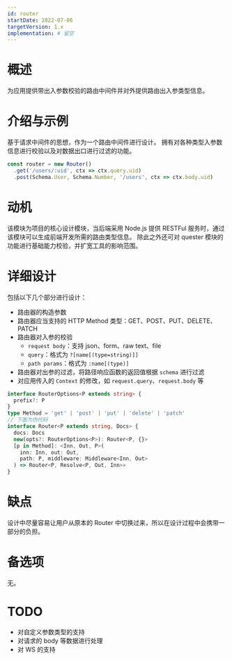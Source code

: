 ```yaml
---
id: router
startDate: 2022-07-06
targetVersion: 1.x
implementation: # 留空
---
```


# 概述

为应用提供带出入参数校验的路由中间件并对外提供路由出入参类型信息。

# 介绍与示例

基于请求中间件的思想，作为一个路由中间件进行设计。
拥有对各种类型入参数信息进行校验以及对数据出口进行过滤的功能。

```ts
const router = new Router()
  .get('/users/:uid', ctx => ctx.query.uid)
  .post(Schema.User, Schema.Number, '/users', ctx => ctx.body.uid)
```

# 动机

该模块为项目的核心设计模块，当后端采用 Node.js 提供 RESTFul 服务时，通过该模块可以生成前端开发所需的路由类型信息。
除此之外还可对 quester 模块的功能进行基础能力校验，并扩宽工具的影响范围。

# 详细设计

包括以下几个部分进行设计：
* 路由器的构造参数
* 路由器应当支持的 HTTP Method 类型：GET、POST、PUT、DELETE、PATCH
* 路由器对入参的校验
  * `request body`：支持 json、form、raw text、file
  * `query`：格式为 `?[name[(type=string)]]`
  * `path params`：格式为 `:name[(type)]`
* 路由器对出参的过滤，将路径响应函数的返回值根据 `schema` 进行过滤
* 对应用传入的 `Context` 的修改，如 `request.query`、`request.body` 等

```ts
interface RouterOptions<P extends string> {
  prefix?: P
}
type Method = 'get' | 'post' | 'put' | 'delete' | 'patch'
// 下面为伪代码
interface Router<P extends string, Docs> {
  docs: Docs
  new(opts?: RouterOptions<P>): Router<P, {}>
  [p in Method]: <Inn, Out, P>(
    inn: Inn, out: Out,
    path: P, middleware: Middleware<Inn, Out>
  ) => Router<P, Resolve<P, Out, Inn>>
}
```

# 缺点

设计中尽量容易让用户从原本的 Router 中切换过来，所以在设计过程中会携带一部分的负担。

# 备选项

无。

# TODO

* 对自定义参数类型的支持
* 对请求的 body 等数据进行处理
* 对 WS 的支持
